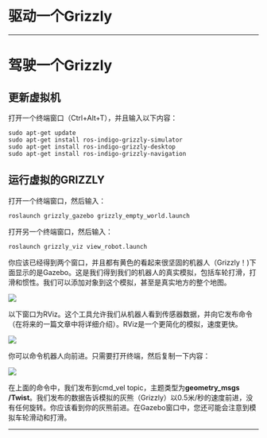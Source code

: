 # 驱动一个Grizzly
---
# 驾驶一个Grizzly
## 更新虚拟机
打开一个终端窗口（Ctrl+Alt+T），并且输入以下内容：

`sudo apt-get update`    
`sudo apt-get install ros-indigo-grizzly-simulator`     
`sudo apt-get install ros-indigo-grizzly-desktop`          
`sudo apt-get install ros-indigo-grizzly-navigation`

## 运行虚拟的GRIZZLY
打开一个终端窗口，然后输入：

`roslaunch grizzly_gazebo grizzly_empty_world.launch`

打开另一个终端窗口，然后输入：

`roslaunch grizzly_viz view_robot.launch`

你应该已经得到两个窗口，并且都有黄色的看起来很坚固的机器人（Grizzly！)下面显示的是Gazebo。这是我们得到我们的机器人的真实模拟，包括车轮打滑，打滑和惯性。我们可以添加对象到这个模拟，甚至是真实地方的整个地图。

![](https://i.loli.net/2017/08/16/5993b152a5e2f.png)

以下窗口为RViz。这个工具允许我们从机器人看到传感器数据，并向它发布命令（在将来的一篇文章中将详细介绍）。RViz是一个更简化的模拟，速度更快。

![](https://i.loli.net/2017/08/16/5993b1b4279fe.png)

你可以命令机器人向前进。只需要打开终端，然后复制一下内容：

![](https://i.loli.net/2017/08/16/5993b231199ff.png)

在上面的命令中，我们发布到cmd_vel topic，主题类型为**geometry_msgs /Twist**。我们发布的数据告诉模拟的灰熊（Grizzly）以0.5米/秒的速度前进，没有任何旋转。你应该看到你的灰熊前进。在Gazebo窗口中，您还可能会注意到模拟车轮滑动和打滑。

---
